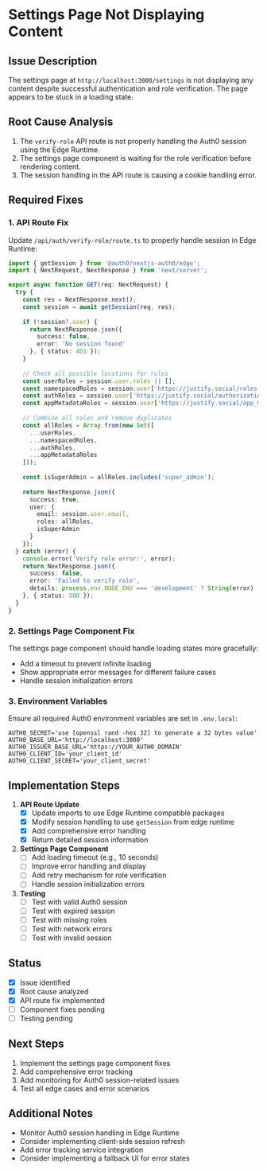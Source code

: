 # Settings Page Not Displaying Content

## Issue Description
The settings page at `http://localhost:3000/settings` is not displaying any content despite successful authentication and role verification. The page appears to be stuck in a loading state.

## Root Cause Analysis
1. The `verify-role` API route is not properly handling the Auth0 session using the Edge Runtime.
2. The settings page component is waiting for the role verification before rendering content.
3. The session handling in the API route is causing a cookie handling error.

## Required Fixes

### 1. API Route Fix
Update `/api/auth/verify-role/route.ts` to properly handle session in Edge Runtime:
```typescript
import { getSession } from '@auth0/nextjs-auth0/edge';
import { NextRequest, NextResponse } from 'next/server';

export async function GET(req: NextRequest) {
  try {
    const res = NextResponse.next();
    const session = await getSession(req, res);
    
    if (!session?.user) {
      return NextResponse.json({ 
        success: false, 
        error: 'No session found' 
      }, { status: 401 });
    }
    
    // Check all possible locations for roles
    const userRoles = session.user.roles || [];
    const namespacedRoles = session.user['https://justify.social/roles'] || [];
    const authRoles = session.user['https://justify.social/authorization']?.roles || [];
    const appMetadataRoles = session.user['https://justify.social/app_metadata']?.roles || [];
    
    // Combine all roles and remove duplicates
    const allRoles = Array.from(new Set([
      ...userRoles,
      ...namespacedRoles,
      ...authRoles,
      ...appMetadataRoles
    ]));
    
    const isSuperAdmin = allRoles.includes('super_admin');
    
    return NextResponse.json({
      success: true,
      user: {
        email: session.user.email,
        roles: allRoles,
        isSuperAdmin
      }
    });
  } catch (error) {
    console.error('Verify role error:', error);
    return NextResponse.json({ 
      success: false, 
      error: 'Failed to verify role',
      details: process.env.NODE_ENV === 'development' ? String(error) : undefined
    }, { status: 500 });
  }
}
```

### 2. Settings Page Component Fix
The settings page component should handle loading states more gracefully:
- Add a timeout to prevent infinite loading
- Show appropriate error messages for different failure cases
- Handle session initialization errors

### 3. Environment Variables
Ensure all required Auth0 environment variables are set in `.env.local`:
```
AUTH0_SECRET='use [openssl rand -hex 32] to generate a 32 bytes value'
AUTH0_BASE_URL='http://localhost:3000'
AUTH0_ISSUER_BASE_URL='https://YOUR_AUTH0_DOMAIN'
AUTH0_CLIENT_ID='your_client_id'
AUTH0_CLIENT_SECRET='your_client_secret'
```

## Implementation Steps

1. **API Route Update**
   - [x] Update imports to use Edge Runtime compatible packages
   - [x] Modify session handling to use `getSession` from edge runtime
   - [x] Add comprehensive error handling
   - [x] Return detailed session information

2. **Settings Page Component**
   - [ ] Add loading timeout (e.g., 10 seconds)
   - [ ] Improve error handling and display
   - [ ] Add retry mechanism for role verification
   - [ ] Handle session initialization errors

3. **Testing**
   - [ ] Test with valid Auth0 session
   - [ ] Test with expired session
   - [ ] Test with missing roles
   - [ ] Test with network errors
   - [ ] Test with invalid session

## Status
- [x] Issue identified
- [x] Root cause analyzed
- [x] API route fix implemented
- [ ] Component fixes pending
- [ ] Testing pending

## Next Steps
1. Implement the settings page component fixes
2. Add comprehensive error tracking
3. Add monitoring for Auth0 session-related issues
4. Test all edge cases and error scenarios

## Additional Notes
- Monitor Auth0 session handling in Edge Runtime
- Consider implementing client-side session refresh
- Add error tracking service integration
- Consider implementing a fallback UI for error states 